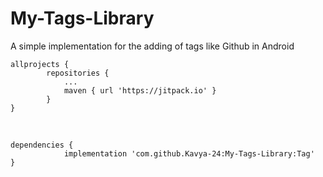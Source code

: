 # My-Tags-Library
A simple implementation for the adding of tags like Github in Android
```
allprojects {
		repositories {
			...
			maven { url 'https://jitpack.io' }
		}
}
```

<br>

```
dependencies {
	        implementation 'com.github.Kavya-24:My-Tags-Library:Tag'
}
```

